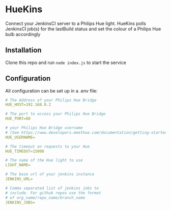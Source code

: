 # HueKins

Connect your JenkinsCI server to a Philips Hue light. HueKins polls JenkinsCI job(s) for the lastBuild status and set the colour of a Philips Hue bulb accordingly

## Installation

Clone this repo and run `node index.js` to start the service

## Configuration

All configuration can be set up in a .env file:

```yaml
# The Address of your Philips Hue Bridge
HUE_HOST=192.168.0.2

# The port to access your Philips Hue Bridge
HUE_PORT=80

# your Philips Hue Bridge username
# (See https://www.developers.meethue.com/documentation/getting-started)
HUE_USERNAME= 

# The timeout on requests to your Hue
HUE_TIMEOUT=15000

# The name of the Hue light to use
LIGHT_NAME= 

# The base url of your jenkins instance
JENKINS_URL= 

# Comma separated list of jenkins jobs to 
# include. For github repos use the format 
# of org_name/repo_name/branch_name
JENKINS_JOBS= 
```
